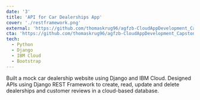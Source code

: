 ```yaml
---
date: '3'
title: 'API for Car Dealerships App'
cover: './restframework.png'
external: 'https://github.com/thomaskrug96/agfzb-CloudAppDevelopment_Capstone'
cta: 'https://github.com/thomaskrug96/agfzb-CloudAppDevelopment_Capstone'
tech:
  - Python
  - Django
  - IBM Cloud
  - Bootstrap
---
```


Built a mock car dealership website using Django and IBM Cloud. Designed APIs using Django REST Framework to create, read, update and delete dealerships and customer reviews in a cloud-based database.
